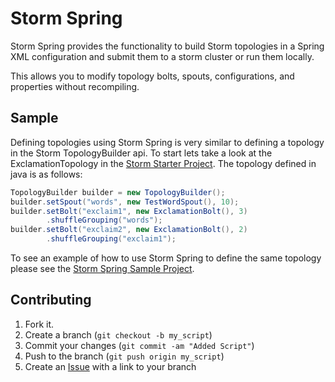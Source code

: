 Storm Spring
=============================================

Storm Spring provides the functionality to build Storm topologies in a Spring XML configuration
and submit them to a storm cluster or run them locally.

This allows you to modify topology bolts, spouts, configurations, and properties without
recompiling.

Sample
------

Defining topologies using Storm Spring is very similar to defining a topology in the Storm TopologyBuilder api.
To start lets take a look at the ExclamationTopology in the [Storm Starter Project][2]. The topology defined in java is
as follows:

```java
TopologyBuilder builder = new TopologyBuilder();
builder.setSpout("words", new TestWordSpout(), 10);
builder.setBolt("exclaim1", new ExclamationBolt(), 3)
        .shuffleGrouping("words");
builder.setBolt("exclaim2", new ExclamationBolt(), 2)
        .shuffleGrouping("exclaim1");
```

To see an example of how to use Storm Spring to define the same topology please see the [Storm Spring Sample Project][3].

Contributing
------------

1. Fork it.
2. Create a branch (`git checkout -b my_script`)
3. Commit your changes (`git commit -am "Added Script"`)
4. Push to the branch (`git push origin my_script`)
5. Create an [Issue][1] with a link to your branch

[1]: https://github.com/granthenke/storm-spring/issues
[2]: https://github.com/nathanmarz/storm-starter
[3]: https://github.com/granthenke/storm-spring-sample